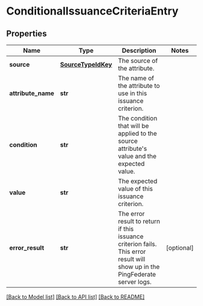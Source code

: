 # ConditionalIssuanceCriteriaEntry

## Properties
Name | Type | Description | Notes
------------ | ------------- | ------------- | -------------
**source** | [**SourceTypeIdKey**](SourceTypeIdKey.md) | The source of the attribute. | 
**attribute_name** | **str** | The name of the attribute to use in this issuance criterion. | 
**condition** | **str** | The condition that will be applied to the source attribute&#39;s value and the expected value. | 
**value** | **str** | The expected value of this issuance criterion. | 
**error_result** | **str** | The error result to return if this issuance criterion fails. This error result will show up in the PingFederate server logs. | [optional] 

[[Back to Model list]](../README.md#documentation-for-models) [[Back to API list]](../README.md#documentation-for-api-endpoints) [[Back to README]](../README.md)


